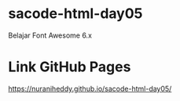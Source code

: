 # sacode-html-day05
Belajar Font Awesome 6.x
# Link GitHub Pages 
https://nuraniheddy.github.io/sacode-html-day05/
